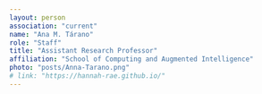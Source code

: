 ```yaml
---
layout: person
association: "current"
name: "Ana M. Tárano"
role: "Staff"
title: "Assistant Research Professor"
affiliation: "School of Computing and Augmented Intelligence"
photo: "posts/Anna-Tarano.png"
# link: "https://hannah-rae.github.io/"
---
```

